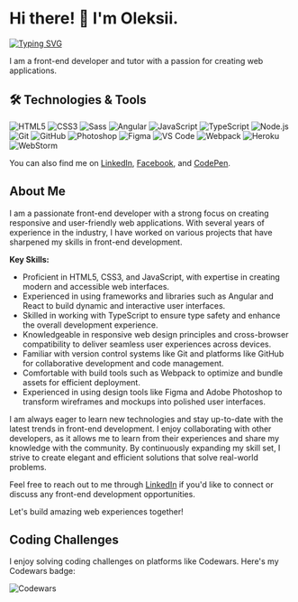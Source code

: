 # Hi there! 👋 I'm Oleksii.

[![Typing SVG](https://readme-typing-svg.herokuapp.com?color=%2336BCF7&lines=Welcome+to+my+GitHub+page)](https://git.io/typing-svg)

I am a front-end developer and tutor with a passion for creating web applications.

## 🛠️ Technologies & Tools


![HTML5](https://img.shields.io/badge/HTML5-E34F26?style=flat-square&logo=html5&logoColor=white)
![CSS3](https://img.shields.io/badge/CSS3-1572B6?style=flat-square&logo=css3&logoColor=white)
![Sass](https://img.shields.io/badge/Sass-CC6699?style=flat-square&logo=sass&logoColor=white)
![Angular](https://img.shields.io/badge/Angular-DD0031?style=flat-square&logo=angular&logoColor=white)
![JavaScript](https://img.shields.io/badge/JavaScript-EFD53C?style=flat-square&logo=javascript&logoColor=black)
![TypeScript](https://img.shields.io/badge/TypeScript-007ACC?style=flat-square&logo=typescript&logoColor=fff)
![Node.js](https://img.shields.io/badge/Node.js-90C53F?style=flat-square&logo=node.js&logoColor=fff)
![Git](https://img.shields.io/badge/Git-F05033?style=flat-square&logo=git&logoColor=fff)
![GitHub](https://img.shields.io/badge/GitHub-000?style=flat-square&logo=github&logoColor=fff)
![Photoshop](https://img.shields.io/badge/Photoshop-31A8FF?style=flat-square&logo=adobe-photoshop&logoColor=fff)
![Figma](https://img.shields.io/badge/Figma-1D1D1D?style=flat-square&logo=figma&logoColor=fff)
![VS Code](https://img.shields.io/badge/VS_Code-007ACC?style=flat-square&logo=visual-studio-code&logoColor=fff)
![Webpack](https://img.shields.io/badge/Webpack-89CFF3?style=flat-square&logo=webpack&logoColor=000)
![Heroku](https://img.shields.io/badge/Heroku-430098?style=flat-square&logo=heroku&logoColor=white)
![WebStorm](https://img.shields.io/badge/WebStorm-143?style=flat-square&logo=webstorm&logoColor=white&color=black)

You can also find me on [LinkedIn](https://www.linkedin.com/in/oleksii-ustinov/), [Facebook](https://www.facebook.com/oleksii.ustinov), and [CodePen](https://codepen.io/OleksiiU).
## About Me

I am a passionate front-end developer with a strong focus on creating responsive and user-friendly web applications. With several years of experience in the industry, I have worked on various projects that have sharpened my skills in front-end development.

**Key Skills:**
- Proficient in HTML5, CSS3, and JavaScript, with expertise in creating modern and accessible web interfaces.
- Experienced in using frameworks and libraries such as Angular and React to build dynamic and interactive user interfaces.
- Skilled in working with TypeScript to ensure type safety and enhance the overall development experience.
- Knowledgeable in responsive web design principles and cross-browser compatibility to deliver seamless user experiences across devices.
- Familiar with version control systems like Git and platforms like GitHub for collaborative development and code management.
- Comfortable with build tools such as Webpack to optimize and bundle assets for efficient deployment.
- Experienced in using design tools like Figma and Adobe Photoshop to transform wireframes and mockups into polished user interfaces.

I am always eager to learn new technologies and stay up-to-date with the latest trends in front-end development. I enjoy collaborating with other developers, as it allows me to learn from their experiences and share my knowledge with the community. By continuously expanding my skill set, I strive to create elegant and efficient solutions that solve real-world problems.

Feel free to reach out to me through [LinkedIn](https://www.linkedin.com/in/oleksii-ustinov/) if you'd like to connect or discuss any front-end development opportunities.

Let's build amazing web experiences together!

## Coding Challenges

I enjoy solving coding challenges on platforms like Codewars. Here's my Codewars badge:

![Codewars](https://www.codewars.com/users/OleksiiU/badges/large)





